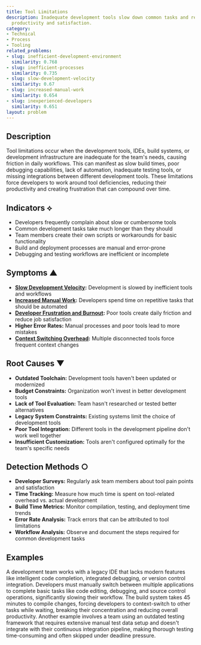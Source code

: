 ```yaml
---
title: Tool Limitations
description: Inadequate development tools slow down common tasks and reduce developer
  productivity and satisfaction.
category:
- Technical
- Process
- Tooling
related_problems:
- slug: inefficient-development-environment
  similarity: 0.768
- slug: inefficient-processes
  similarity: 0.735
- slug: slow-development-velocity
  similarity: 0.67
- slug: increased-manual-work
  similarity: 0.654
- slug: inexperienced-developers
  similarity: 0.651
layout: problem
---
```


## Description

Tool limitations occur when the development tools, IDEs, build systems, or development infrastructure are inadequate for the team's needs, causing friction in daily workflows. This can manifest as slow build times, poor debugging capabilities, lack of automation, inadequate testing tools, or missing integrations between different development tools. These limitations force developers to work around tool deficiencies, reducing their productivity and creating frustration that can compound over time.

## Indicators ⟡

- Developers frequently complain about slow or cumbersome tools
- Common development tasks take much longer than they should
- Team members create their own scripts or workarounds for basic functionality
- Build and deployment processes are manual and error-prone
- Debugging and testing workflows are inefficient or incomplete

## Symptoms ▲

- **[Slow Development Velocity](slow-development-velocity.md):** Development is slowed by inefficient tools and workflows
- **[Increased Manual Work](increased-manual-work.md):** Developers spend time on repetitive tasks that should be automated
- **[Developer Frustration and Burnout](developer-frustration-and-burnout.md):** Poor tools create daily friction and reduce job satisfaction
- **Higher Error Rates:** Manual processes and poor tools lead to more mistakes
- **[Context Switching Overhead](context-switching-overhead.md):** Multiple disconnected tools force frequent context changes

## Root Causes ▼

- **Outdated Toolchain:** Development tools haven't been updated or modernized
- **Budget Constraints:** Organization won't invest in better development tools
- **Lack of Tool Evaluation:** Team hasn't researched or tested better alternatives
- **Legacy System Constraints:** Existing systems limit the choice of development tools
- **Poor Tool Integration:** Different tools in the development pipeline don't work well together
- **Insufficient Customization:** Tools aren't configured optimally for the team's specific needs

## Detection Methods ○

- **Developer Surveys:** Regularly ask team members about tool pain points and satisfaction
- **Time Tracking:** Measure how much time is spent on tool-related overhead vs. actual development
- **Build Time Metrics:** Monitor compilation, testing, and deployment time trends
- **Error Rate Analysis:** Track errors that can be attributed to tool limitations
- **Workflow Analysis:** Observe and document the steps required for common development tasks

## Examples

A development team works with a legacy IDE that lacks modern features like intelligent code completion, integrated debugging, or version control integration. Developers must manually switch between multiple applications to complete basic tasks like code editing, debugging, and source control operations, significantly slowing their workflow. The build system takes 45 minutes to compile changes, forcing developers to context-switch to other tasks while waiting, breaking their concentration and reducing overall productivity. Another example involves a team using an outdated testing framework that requires extensive manual test data setup and doesn't integrate with their continuous integration pipeline, making thorough testing time-consuming and often skipped under deadline pressure.